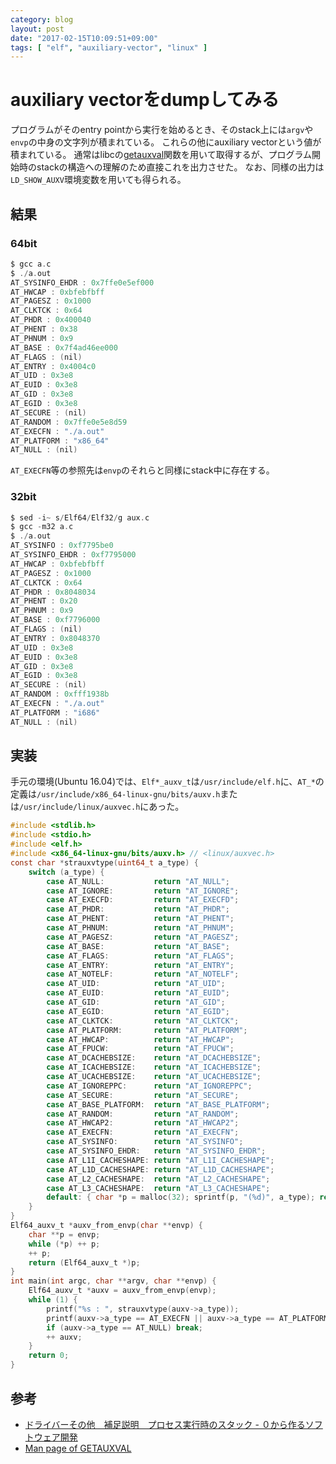 ```yaml
---
category: blog
layout: post
date: "2017-02-15T10:09:51+09:00"
tags: [ "elf", "auxiliary-vector", "linux" ]
---
```


# auxiliary vectorをdumpしてみる

プログラムがそのentry pointから実行を始めるとき、そのstack上には`argv`や`envp`の中身の文字列が積まれている。
これらの他にauxiliary vectorという値が積まれている。
通常はlibcの[getauxval](https://linuxjm.osdn.jp/html/LDP_man-pages/man3/getauxval.3.html)関数を用いて取得するが、プログラム開始時のstackの構造への理解のため直接これを出力させた。
なお、同様の出力は`LD_SHOW_AUXV`環境変数を用いても得られる。

## 結果

### 64bit

``` c
$ gcc a.c
$ ./a.out
AT_SYSINFO_EHDR : 0x7ffe0e5ef000
AT_HWCAP : 0xbfebfbff
AT_PAGESZ : 0x1000
AT_CLKTCK : 0x64
AT_PHDR : 0x400040
AT_PHENT : 0x38
AT_PHNUM : 0x9
AT_BASE : 0x7f4ad46ee000
AT_FLAGS : (nil)
AT_ENTRY : 0x4004c0
AT_UID : 0x3e8
AT_EUID : 0x3e8
AT_GID : 0x3e8
AT_EGID : 0x3e8
AT_SECURE : (nil)
AT_RANDOM : 0x7ffe0e5e8d59
AT_EXECFN : "./a.out"
AT_PLATFORM : "x86_64"
AT_NULL : (nil)
```

`AT_EXECFN`等の参照先は`envp`のそれらと同様にstack中に存在する。

### 32bit

``` c
$ sed -i~ s/Elf64/Elf32/g aux.c
$ gcc -m32 a.c
$ ./a.out
AT_SYSINFO : 0xf7795be0
AT_SYSINFO_EHDR : 0xf7795000
AT_HWCAP : 0xbfebfbff
AT_PAGESZ : 0x1000
AT_CLKTCK : 0x64
AT_PHDR : 0x8048034
AT_PHENT : 0x20
AT_PHNUM : 0x9
AT_BASE : 0xf7796000
AT_FLAGS : (nil)
AT_ENTRY : 0x8048370
AT_UID : 0x3e8
AT_EUID : 0x3e8
AT_GID : 0x3e8
AT_EGID : 0x3e8
AT_SECURE : (nil)
AT_RANDOM : 0xfff1938b
AT_EXECFN : "./a.out"
AT_PLATFORM : "i686"
AT_NULL : (nil)
```

## 実装

手元の環境(Ubuntu 16.04)では、`Elf*_auxv_t`は`/usr/include/elf.h`に、`AT_*`の定義は`/usr/include/x86_64-linux-gnu/bits/auxv.h`または`/usr/include/linux/auxvec.h`にあった。

``` c
#include <stdlib.h>
#include <stdio.h>
#include <elf.h>
#include <x86_64-linux-gnu/bits/auxv.h> // <linux/auxvec.h>
const char *strauxvtype(uint64_t a_type) {
    switch (a_type) {
        case AT_NULL:           return "AT_NULL";
        case AT_IGNORE:         return "AT_IGNORE";
        case AT_EXECFD:         return "AT_EXECFD";
        case AT_PHDR:           return "AT_PHDR";
        case AT_PHENT:          return "AT_PHENT";
        case AT_PHNUM:          return "AT_PHNUM";
        case AT_PAGESZ:         return "AT_PAGESZ";
        case AT_BASE:           return "AT_BASE";
        case AT_FLAGS:          return "AT_FLAGS";
        case AT_ENTRY:          return "AT_ENTRY";
        case AT_NOTELF:         return "AT_NOTELF";
        case AT_UID:            return "AT_UID";
        case AT_EUID:           return "AT_EUID";
        case AT_GID:            return "AT_GID";
        case AT_EGID:           return "AT_EGID";
        case AT_CLKTCK:         return "AT_CLKTCK";
        case AT_PLATFORM:       return "AT_PLATFORM";
        case AT_HWCAP:          return "AT_HWCAP";
        case AT_FPUCW:          return "AT_FPUCW";
        case AT_DCACHEBSIZE:    return "AT_DCACHEBSIZE";
        case AT_ICACHEBSIZE:    return "AT_ICACHEBSIZE";
        case AT_UCACHEBSIZE:    return "AT_UCACHEBSIZE";
        case AT_IGNOREPPC:      return "AT_IGNOREPPC";
        case AT_SECURE:         return "AT_SECURE";
        case AT_BASE_PLATFORM:  return "AT_BASE_PLATFORM";
        case AT_RANDOM:         return "AT_RANDOM";
        case AT_HWCAP2:         return "AT_HWCAP2";
        case AT_EXECFN:         return "AT_EXECFN";
        case AT_SYSINFO:        return "AT_SYSINFO";
        case AT_SYSINFO_EHDR:   return "AT_SYSINFO_EHDR";
        case AT_L1I_CACHESHAPE: return "AT_L1I_CACHESHAPE";
        case AT_L1D_CACHESHAPE: return "AT_L1D_CACHESHAPE";
        case AT_L2_CACHESHAPE:  return "AT_L2_CACHESHAPE";
        case AT_L3_CACHESHAPE:  return "AT_L3_CACHESHAPE";
        default: { char *p = malloc(32); sprintf(p, "(%d)", a_type); return p; }
    }
}
Elf64_auxv_t *auxv_from_envp(char **envp) {
    char **p = envp;
    while (*p) ++ p;
    ++ p;
    return (Elf64_auxv_t *)p;
}
int main(int argc, char **argv, char **envp) {
    Elf64_auxv_t *auxv = auxv_from_envp(envp);
    while (1) {
        printf("%s : ", strauxvtype(auxv->a_type));
        printf(auxv->a_type == AT_EXECFN || auxv->a_type == AT_PLATFORM ? "\"%s\"\n" : "%p\n", auxv->a_un.a_val);
        if (auxv->a_type == AT_NULL) break;
        ++ auxv;
    }
    return 0;
}
```

## 参考

-   [ドライバーその他　補足説明　プロセス実行時のスタック - ０から作るソフトウェア開発](http://softwaretechnique.jp/OS_Development/Supplement/Binary/elf_stack.html)
-   [Man page of GETAUXVAL](https://linuxjm.osdn.jp/html/LDP_man-pages/man3/getauxval.3.html)
